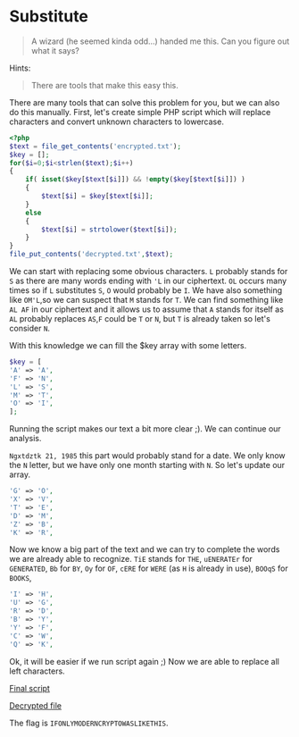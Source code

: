 # Substitute

> A wizard (he seemed kinda odd...) handed me this. Can you figure out what it says?

Hints:

> There are tools that make this easy this.

There are many tools that can solve this problem for you, but we can also do this manually.
First, let's create simple PHP script which will replace characters and convert unknown characters to lowercase.

```php
<?php
$text = file_get_contents('encrypted.txt');
$key = [];
for($i=0;$i<strlen($text);$i++)
{
	if( isset($key[$text[$i]]) && !empty($key[$text[$i]]) )
	{
		$text[$i] = $key[$text[$i]];
	}
	else
	{
		$text[$i] = strtolower($text[$i]);
	}
}
file_put_contents('decrypted.txt',$text);
```

We can start with replacing some obvious characters. `L` probably stands for `S` as there are many words ending with `'L` in our ciphertext.
`OL` occurs many times so if `L` substitutes `S`, `O` would probably be `I`. We have also something like `OM'L`,so we can suspect that `M` stands for `T`.
We can find something like `AL AF` in our ciphertext and it allows us to assume that `A` stands for itself as `AL` probably replaces `AS`,`F` could be `T` or `N`, but `T` is already taken so let's consider `N`.

With this knowledge we can fill the $key array with some letters.

```php
$key = [
'A' => 'A',
'F' => 'N',
'L' => 'S',
'M' => 'T',
'O' => 'I',
];
```

Running the script makes our text a bit more clear ;). We can continue our analysis.

`Ngxtdztk 21, 1985` this part would probably stand for a date. We only know the `N` letter, but we have only one month starting with `N`. So let's update our array.

```php
'G' => 'O',
'X' => 'V',
'T' => 'E',
'D' => 'M',
'Z' => 'B',
'K' => 'R',
```

Now we know a big part of the text and we can try to complete the words we are already able to recognize.
`TiE` stands for `THE`, `uENERATEr` for `GENERATED`, `Bb` for `BY`, `Oy` for `OF`, `cERE` for `WERE` (as `H` is already in use), `BOOqS` for `BOOKS`,

```php
'I' => 'H',
'U' => 'G',
'R' => 'D',
'B' => 'Y',
'Y' => 'F',
'C' => 'W',
'Q' => 'K',
```

Ok, it will be easier if we run script again ;) Now we are able to replace all left characters.

[Final script](final.php)

[Decrypted file](decrypted.txt)

The flag is `IFONLYMODERNCRYPTOWASLIKETHIS`.
